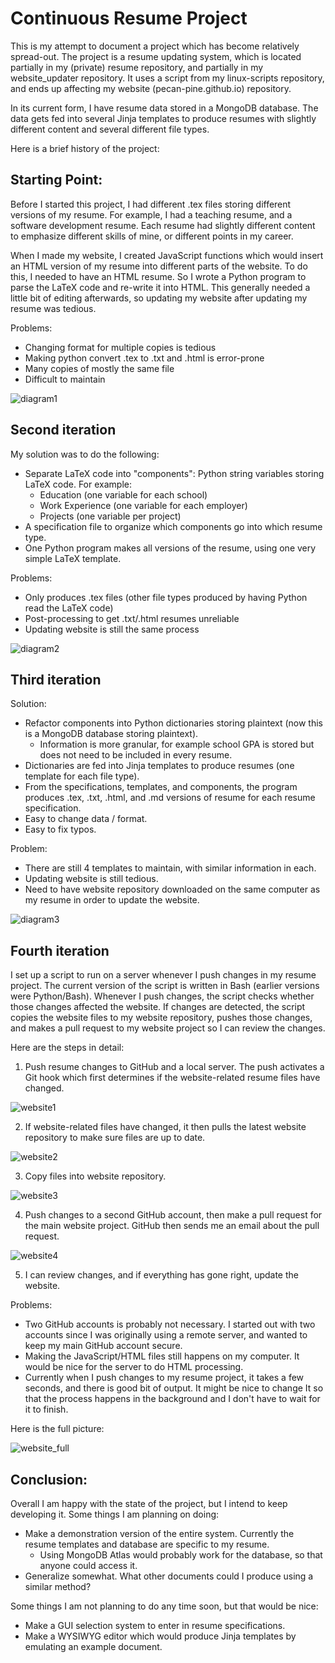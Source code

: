 # Continuous Resume Project

This is my attempt to document a project which has 
become relatively spread-out. The project is a resume
updating system, which is located partially in my (private) resume repository, 
and partially in my website_updater repository. It uses a script from my linux-scripts repository, and 
ends up affecting my website (pecan-pine.github.io) repository. 

In its current form, I have resume
data stored in a MongoDB database. The data gets fed into 
several Jinja templates to produce resumes with slightly different
content and several different file types. 

Here is a brief history of the project:

## Starting Point:

Before I started this project, I had different .tex files
storing different versions of my resume. For example, I had a 
teaching resume, and a software development resume. Each 
resume had slightly different content to emphasize different 
skills of mine, or different points in my career. 

When I made my website, I created JavaScript functions
which would insert an HTML version of my resume into different
parts of the website. To do this, I needed to have an HTML 
resume. So I wrote a Python program to parse the LaTeX code 
and re-write it into HTML. This generally needed a little bit of 
editing afterwards, so updating my website after updating my resume
was tedious. 

Problems:
- Changing format for multiple copies is tedious
- Making python convert .tex to .txt and .html is error-prone
- Many copies of mostly the same file
- Difficult to maintain

![diagram1](images/diagram1.PNG)

## Second iteration

My solution was to do the following:
- Separate LaTeX code into "components": Python string variables storing LaTeX code. For example:
    - Education (one variable for each school)
    - Work Experience (one variable for each employer)
    - Projects (one variable per project)
- A specification file to organize which components go into which resume type. 
- One Python program makes all versions of the resume, using one very simple LaTeX template. 

Problems:
- Only produces .tex files (other file types produced by having Python read the LaTeX code)
- Post-processing to get .txt/.html resumes unreliable
- Updating website is still the same process

![diagram2](images/diagram2.PNG)

## Third iteration

Solution:
- Refactor components into Python dictionaries storing plaintext (now 
this is a MongoDB database storing plaintext).
    - Information is more granular, for example school GPA is stored but does not need to be included in every resume. 
- Dictionaries are fed into Jinja templates to produce resumes (one
template for each file type).
- From the specifications, templates, and components, the program
produces .tex, .txt, .html, and .md versions of resume for each resume specification.
- Easy to change data / format. 
- Easy to fix typos.

Problem:
- There are still 4 templates to maintain, with similar information in each. 
- Updating website is still tedious.
- Need to have website repository downloaded on the same computer as 
my resume in order to update the website. 

![diagram3](images/diagram3)

## Fourth iteration

I set up a script to run on a server whenever I push changes in my resume project. The current version of the script is written in Bash (earlier versions were Python/Bash). Whenever I push changes, the script checks whether those changes affected the website. If changes are detected, the script copies the website files to my website repository, pushes those changes, and makes a pull request to my website project so I can review the changes. 

Here are the steps in detail:

1. Push resume changes to GitHub and a local server. The push activates a Git hook which first determines if the website-related resume files have changed. 

![website1](images/website1.PNG)

2. If website-related files have changed, it then pulls the latest website repository to make sure files are up to date. 

![website2](images/website2.PNG)

3. Copy files into website repository. 

![website3](images/website3.PNG)

4. Push changes to a second GitHub account, then make a pull request for the main website project. GitHub then sends me an email about the pull request. 

![website4](images/website4.PNG)

5. I can review changes, and if everything has gone right, update the website. 


Problems:
- Two GitHub accounts is probably not necessary. I started out with
two accounts since I was originally using a remote server, and 
wanted to keep my main GitHub account secure. 
- Making the JavaScript/HTML files still happens on my computer.
It would be nice for the server to do HTML processing. 
- Currently when I push changes to my resume project, it takes a few 
seconds, and there is good bit of output. It might be nice to change It
so that the process happens in the background and I don't have to 
wait for it to finish. 

Here is the full picture:

![website_full](images/website_full.PNG)


## Conclusion:

Overall I am happy with the state of the project, but I intend to keep developing it. Some things I am planning on doing:

- Make a demonstration version of the entire system. Currently the resume templates and database are specific to my resume. 
    - Using MongoDB Atlas would probably work for the database, so that anyone could access it. 
- Generalize somewhat. What other documents could I produce using a similar method?

Some things I am not planning to do any time soon, but that would be nice:

- Make a GUI selection system to enter in resume specifications. 
- Make a WYSIWYG editor which would produce Jinja templates by emulating an example document.
